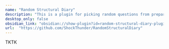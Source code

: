 ```yaml
---
name: "Random Structural Diary"
description: "This is a plugin for picking random questions from prepared question list. It allows you answer on different questions each time."
desktop_only: false
obsidian_link: "obsidian://show-plugin?id=random-structural-diary-plugin"
url:  "https://github.com/ShockThunder/RandomStructuralDiary"
---
```

TKTK